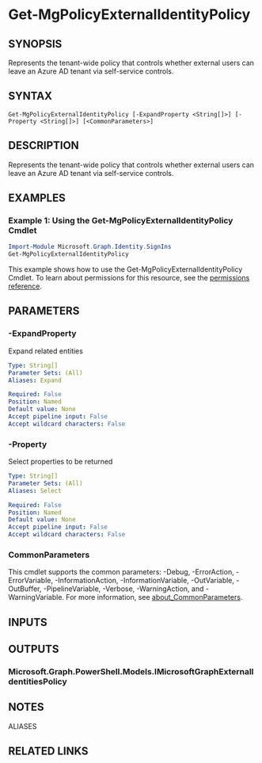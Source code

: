 ﻿---
external help file: Microsoft.Graph.Identity.SignIns-help.xml
Module Name: Microsoft.Graph.Identity.SignIns
online version: https://docs.microsoft.com/en-us/powershell/module/microsoft.graph.identity.signins/get-mgpolicyexternalidentitypolicy
schema: 2.0.0
---

# Get-MgPolicyExternalIdentityPolicy

## SYNOPSIS
Represents the tenant-wide policy that controls whether external users can leave an Azure AD tenant via self-service controls.

## SYNTAX

```
Get-MgPolicyExternalIdentityPolicy [-ExpandProperty <String[]>] [-Property <String[]>] [<CommonParameters>]
```

## DESCRIPTION
Represents the tenant-wide policy that controls whether external users can leave an Azure AD tenant via self-service controls.

## EXAMPLES

### Example 1: Using the Get-MgPolicyExternalIdentityPolicy Cmdlet
```powershell
Import-Module Microsoft.Graph.Identity.SignIns
Get-MgPolicyExternalIdentityPolicy
```

This example shows how to use the Get-MgPolicyExternalIdentityPolicy Cmdlet.
To learn about permissions for this resource, see the [permissions reference](/graph/permissions-reference).

## PARAMETERS

### -ExpandProperty
Expand related entities

```yaml
Type: String[]
Parameter Sets: (All)
Aliases: Expand

Required: False
Position: Named
Default value: None
Accept pipeline input: False
Accept wildcard characters: False
```

### -Property
Select properties to be returned

```yaml
Type: String[]
Parameter Sets: (All)
Aliases: Select

Required: False
Position: Named
Default value: None
Accept pipeline input: False
Accept wildcard characters: False
```

### CommonParameters
This cmdlet supports the common parameters: -Debug, -ErrorAction, -ErrorVariable, -InformationAction, -InformationVariable, -OutVariable, -OutBuffer, -PipelineVariable, -Verbose, -WarningAction, and -WarningVariable. For more information, see [about_CommonParameters](http://go.microsoft.com/fwlink/?LinkID=113216).

## INPUTS

## OUTPUTS

### Microsoft.Graph.PowerShell.Models.IMicrosoftGraphExternalIdentitiesPolicy
## NOTES

ALIASES

## RELATED LINKS
